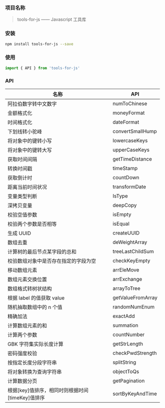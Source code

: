 ### 项目名称

> tools-for-js —— Javascript 工具库

### 安装

```sh
npm install tools-for-js --save
```

### 使用

```js
import { API } from 'tools-for-js'
```

### API

| 名称                                             | API               |
| ------------------------------------------------ | ----------------- |
| 阿拉伯数字转中文数字                             | numToChinese      |
| 金额格式化                                       | moneyFormat       |
| 时间格式化                                       | dateFormat        |
| 下划线转小驼峰                                   | convertSmallHump  |
| 将对象中的键转小写                               | lowercaseKeys     |
| 将对象中的键转大写                               | upperCaseKeys     |
| 获取时间间隔                                     | getTimeDistance   |
| 转换时间戳                                       | timeStamp         |
| 获取倒计时                                       | countDown         |
| 距离当前时间状况                                 | transformDate     |
| 变量类型判断                                     | IsType            |
| 深拷贝变量                                       | deepCopy          |
| 校验空值参数                                     | isEmpty           |
| 校验两个参数是否相等                             | isEqual           |
| 生成 UUID                                        | createUUID        |
| 数组去重                                         | deWeightArray     |
| 计算树的最后节点某字段的总和                     | treeLastChildSum  |
| 校验数组对象中是否存在指定的字段为空             | checkKeyEmpty     |
| 移动数组元素                                     | arrEleMove        |
| 数组元素交换位置                                 | arrExchange       |
| 数组格式转树状结构                               | arrayToTree       |
| 根据 label 的值获取 value                        | getValueFromArray |
| 随机抽取数组中的 n 个值                          | randomNumEnum     |
| 精确加法                                         | exactAdd          |
| 计算数组元素的和                                 | summation         |
| 计算两个参数                                     | countNumber       |
| GBK 字符集实际长度计算                           | getStrLength      |
| 密码强度校验                                     | checkPwdStrength  |
| 按指定长度分段字符串                             | splitString       |
| 将对象转换为查询字符串                           | objectToQs        |
| 计算数据分页                                     | getPagination     |
| 根据[key]值排序，相同时则根据时间[timeKey]值排序 | sortByKeyAndTime  |
